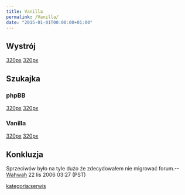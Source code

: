 ```yaml
---
title: Vanilla
permalink: /Vanilla/
date: "2015-01-01T00:00:00+01:00"
---
```


Wystrój
-------

[320px](/Grafika:comparing-vanilla.png "wikilink") [320px](/Grafika:comparing-phpbb.png "wikilink")

Szukajka
--------

### phpBB

[320px](/Grafika:searchform-phpbb.png "wikilink") [320px](/Grafika:searchresults-phpbb.png "wikilink")

### Vanilla

[320px](/Grafika:searchform-vanilla.png "wikilink") [320px](/Grafika:searchresults-vanilla.png "wikilink")

Konkluzja
---------

Sprzeciwów było na tyle dużo że zdecydowałem nie migrować forum.--[Wahwah](/atopedia/Wikipedysta:Wahwah "wikilink") 22 lis 2006 03:27 (PST)

[kategoria:serwis](/atopedia/kategoria:serwis "wikilink")